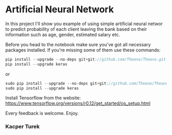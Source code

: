 # Artificial Neural Network

In this project I'll show you example of using simple artificial neural networ to predict probability of each client leaving the bank based on their information such as age, gender, estimated salary etc.

Before you head to the notebook make sure you've got all necessary packages installed. If you're missing some of them use these commands:

```javascript
pip install --upgrade --no-deps git+git://github.com/Theano/Theano.git
pip install --upgrade keras
```

or
```javascript
sudo pip install --upgrade --no-deps git+git://github.com/Theano/Theano.git
sudo pip install --upgrade keras
```

Install Tensorflow from the website: https://www.tensorflow.org/versions/r0.12/get_started/os_setup.html

Every feedback is welcome. Enjoy.
### Kacper Turek
